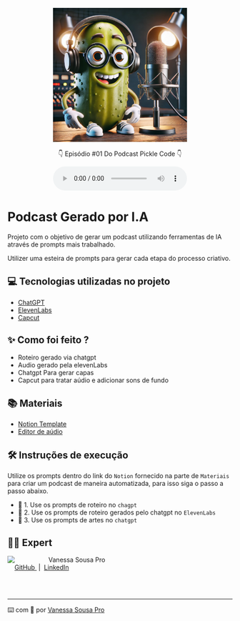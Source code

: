 <p align="center">
<div style="text-align: center;">
  <img src="./image/piclesdev.png" alt="imagem do picles dev" 
  width="300" height="300">
</div>
</p>

<p align="center">
</p>

<p align="center">
   👇 Episódio #01 Do Podcast Pickle Code 👇
</p>

<div align="center">
    <audio controls>
  <source src="./Episódio 01 Desvendando as Sombras do CSS e Explo.MP3" type="audio/mpeg">
</audio>
</div>

# Podcast Gerado por I.A

Projeto com o objetivo de gerar um podcast utilizando ferramentas de IA através de prompts mais trabalhado.

Utilizer uma esteira de prompts para gerar cada etapa do processo criativo.

## 💻 Tecnologias utilizadas no projeto

- [ChatGPT](https://chat.openai.com/) 
- [ElevenLabs](https://beta.elevenlabs.io/)
- [Capcut](https://www.capcut.com/pt-br/)

## ✨ Como foi feito ?

- Roteiro gerado via chatgpt
- Audio gerado pela elevenLabs
- Chatgpt Para gerar capas
- Capcut para tratar aúdio e adicionar sons de fundo

## 📚 Materiais

- [Notion Template](https://helpful-jump-17b.notion.site/PAS-Podcast-AI-Studio-210489e15d7a4a73b743bb159e45d06f?pvs=4)
- [Editor de aúdio](https://www.capcut.com/editor?from_page=landing_page&__action_from=picture_V%C3%ADdeos%20profissionais%20em%20minutos,%20n%C3%A3o%20em%20horas.)


## 🛠️ Instruções de execução

Utilize os prompts dentro do link do `Notion` fornecido na parte de `Materiais` para criar um podcast de maneira automatizada, para isso siga o passo a passo abaixo.

- 🤖 1. Use os prompts de roteiro no `chagpt`
- 🤖 2. Use os prompts de roteiro gerados pelo chatgpt no  `ElevenLabs`
- 🤖 3. Use os prompts de artes no `chatgpt`

## 👨‍💻 Expert

<p>
    <img 
      align=left 
      margin=10 
      width=80 
      src="https://avatars.githubusercontent.com/u/141881796?s=96&v=4"
    />
    <p>&nbsp&nbsp&nbspVanessa Sousa Pro<br>
    &nbsp&nbsp&nbsp
    <a 
        href="https://github.com/vanessasousapro">
        GitHub
    </a>
    &nbsp;|&nbsp;
    <a 
        href="https://www.linkedin.com/in/vanessa-sousa-pro/">
        LinkedIn
    </a>
</p>
<br/><br/>
<p>

---

⌨️ com 💜 por [Vanessa Sousa Pro](https://github.com/vanessasousapro)